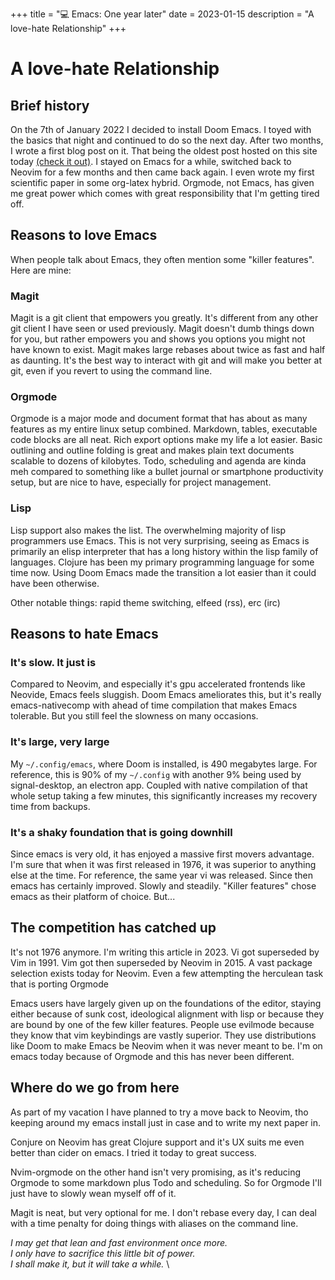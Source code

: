 +++
title = "💻 Emacs: One year later"
date = 2023-01-15
description = "A love-hate Relationship"
+++

# A love-hate Relationship

## Brief history

On the 7th of January 2022 I decided to install Doom Emacs.
I toyed with the basics that night and continued to do so the next day.
After two months, I wrote a first blog post on it. That being the oldest post hosted on this site today [(check it out)](https://port19.xyz/emacs/).
I stayed on Emacs for a while, switched back to Neovim for a few months and then came back again.
I even wrote my first scientific paper in some org-latex hybrid.
Orgmode, not Emacs, has given me great power which comes with great responsibility that I'm getting tired off.

## Reasons to love Emacs

When people talk about Emacs, they often mention some "killer features". Here are mine:

### Magit
Magit is a git client that empowers you greatly.
It's different from any other git client I have seen or used previously.
Magit doesn't dumb things down for you, but rather empowers you and shows you options you might not have known to exist.
Magit makes large rebases about twice as fast and half as daunting. It's the best way to interact with git and will make you better at git, even if you revert to using the command line.

### Orgmode
Orgmode is a major mode and document format that has about as many features as my entire linux setup combined.
Markdown, tables, executable code blocks are all neat.
Rich export options make my life a lot easier.
Basic outlining and outline folding is great and makes plain text documents scalable to dozens of kilobytes.
Todo, scheduling and agenda are kinda meh compared to something like a bullet journal or smartphone productivity setup, but are nice to have, especially for project management.

### Lisp
Lisp support also makes the list. The overwhelming majority of lisp programmers use Emacs.
This is not very surprising, seeing as Emacs is primarily an elisp interpreter that has a long history within the lisp family of languages.
Clojure has been my primary programming language for some time now. Using Doom Emacs made the transition a lot easier than it could have been otherwise.

Other notable things: rapid theme switching, elfeed (rss), erc (irc)

## Reasons to hate Emacs

### It's slow. It just is
Compared to Neovim, and especially it's gpu accelerated frontends like Neovide, Emacs feels sluggish.
Doom Emacs ameliorates this, but it's really emacs-nativecomp with ahead of time compilation that makes Emacs tolerable.
But you still feel the slowness on many occasions.

### It's large, very large
My `~/.config/emacs`, where Doom is installed, is 490 megabytes large.
For reference, this is 90% of my `~/.config` with another 9% being used by signal-desktop, an electron app.
Coupled with native compilation of that whole setup taking a few minutes, this significantly increases my recovery time from backups.

### It's a shaky foundation that is going downhill
Since emacs is very old, it has enjoyed a massive first movers advantage.
I'm sure that when it was first released in 1976, it was superior to anything else at the time.
For reference, the same year vi was released.
Since then emacs has certainly improved. Slowly and steadily.
"Killer features" chose emacs as their platform of choice.
But...

## The competition has catched up

It's not 1976 anymore. I'm writing this article in 2023.
Vi got superseded by Vim in 1991.
Vim got then superseded by Neovim in 2015.
A vast package selection exists today for Neovim. Even a few attempting the herculean task that is porting Orgmode

Emacs users have largely given up on the foundations of the editor, staying either because of sunk cost, ideological alignment with lisp or because they are bound by one of the few killer features. People use evilmode because they know that vim keybindings are vastly superior. They use distributions like Doom to make Emacs be Neovim when it was never meant to be.
I'm on emacs today because of Orgmode and this has never been different.

## Where do we go from here

As part of my vacation I have planned to try a move back to Neovim, tho keeping around my emacs install just in case and to write my next paper in.

Conjure on Neovim has great Clojure support and it's UX suits me even better than cider on emacs. I tried it today to great success.

Nvim-orgmode on the other hand isn't very promising, as it's reducing Orgmode to some markdown plus Todo and scheduling.
So for Orgmode I'll just have to slowly wean myself off of it.

Magit is neat, but very optional for me. I don't rebase every day, I can deal with a time penalty for doing things with aliases on the command line.

*I may get that lean and fast environment once more. \
I only have to sacrifice this little bit of power. \
I shall make it, but it will take a while.* \
